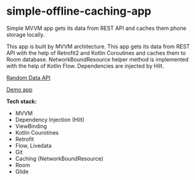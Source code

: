 # simple-offline-caching-app
Simple MVVM app gets its data from REST API and caches them phone storage locally. 

This app is built by MVVM architecture. This app gets its data from REST API with the help of Retrofit2 and Kotlin Coroutines and caches them to Room database. NetworkBoundResource helper method is implemented with the help of Kotlin Flow. Dependencies are injected by Hilt.

<a href="https://random-data-api.com/">Random Data API</a>

<a href="https://github.com/raheemadamboev/simple-offline-caching-app/blob/master/app-debug.apk">Demo app</a>

**Tech stack:**

- MVVM
- Dependency Injection (Hilt)
- ViewBinding
- Kotlin Courotines
- Retrofit
- Flow, Livedata
- Git
- Caching (NetworkBoundResource)
- Room
- Glide
